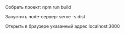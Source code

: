 Собрать проект: npm run build

Запустить node-сервер: serve -s dist

Открыть в браузере указанный адрес localhost:3000
